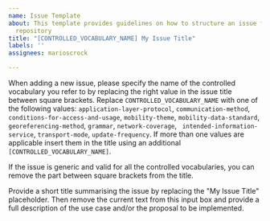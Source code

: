 ```yaml
---
name: Issue Template
about: This template provides guidelines on how to structure an issue for the controlled-vocabularies
  repository
title: "[CONTROLLED_VOCABULARY_NAME] My Issue Title"
labels: ''
assignees: marioscrock

---
```


When adding a new issue, please specify the name of the controlled vocabulary you refer to by replacing the right value in the issue title between square brackets. 
Replace  `CONTROLLED_VOCABULARY_NAME` with one of the following values:  `application-layer-protocol`, `communication-method`, `conditions-for-access-and-usage`, `mobility-theme`, `mobility-data-standard`, `georeferencing-method`, `grammar`, `network-coverage`, ` intended-information-service`, `transport-mode`, `update-frequency`. If more than one values are applicable insert them in the title using an additional `[CONTROLLED_VOCABULARY_NAME]`. 

If the issue is generic and valid for all the controlled vocabularies, you can remove the part between square brackets from the title.

Provide a short title summarising the issue by replacing the "My Issue Title" placeholder. Then remove the current text from this input box and provide a full description of the use case and/or the proposal to be implemented.

